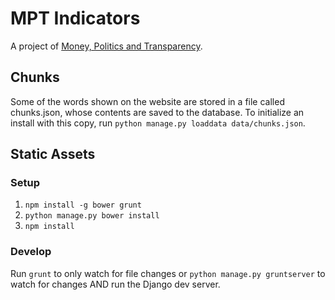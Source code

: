 # MPT Indicators

A project of [Money, Politics and Transparency](http://moneypoliticstransparency.org).

## Chunks

Some of the words shown on the website are stored in a file called chunks.json, whose contents are saved to the database. To initialize an install with this copy, run `python manage.py loaddata data/chunks.json`.

## Static Assets

### Setup

1. `npm install -g bower grunt`
1. `python manage.py bower install`
1. `npm install`

### Develop

Run `grunt` to only watch for file changes or `python manage.py gruntserver` to
watch for changes AND run the Django dev server.
